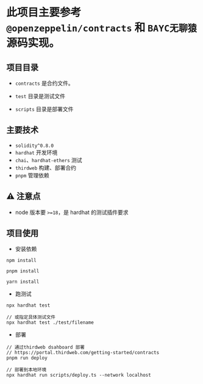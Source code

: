 # 此项目主要参考`@openzeppelin/contracts` 和 `BAYC无聊猿` 源码实现。

## 项目目录

- `contracts` 是合约文件。

- `test` 目录是测试文件

- `scripts` 目录是部署文件

## 主要技术

- `solidity^0.8.0`
- `hardhat` 开发环境
- `chai`、`hardhat-ethers` 测试
- `thirdweb` 构建、部署合约
- `pnpm` 管理依赖

## ⚠️ 注意点

- node 版本要 `>=18`，是 hardhat 的测试插件要求

## 项目使用

- 安装依赖

```shell
npm install

pnpm install

yarn install
```

- 跑测试

```shell
npx hardhat test

// 或指定具体测试文件
npx hardhat test ./test/filename
```

- 部署

```shell
// 通过thirdweb dsahboard 部署
// https://portal.thirdweb.com/getting-started/contracts
pnpm run deploy

// 部署到本地环境
npx hardhat run scripts/deploy.ts --network localhost
```
